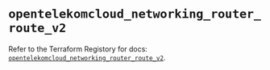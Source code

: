 # `opentelekomcloud_networking_router_route_v2`

Refer to the Terraform Registory for docs: [`opentelekomcloud_networking_router_route_v2`](https://registry.terraform.io/providers/opentelekomcloud/opentelekomcloud/1.35.7/docs/resources/networking_router_route_v2).
